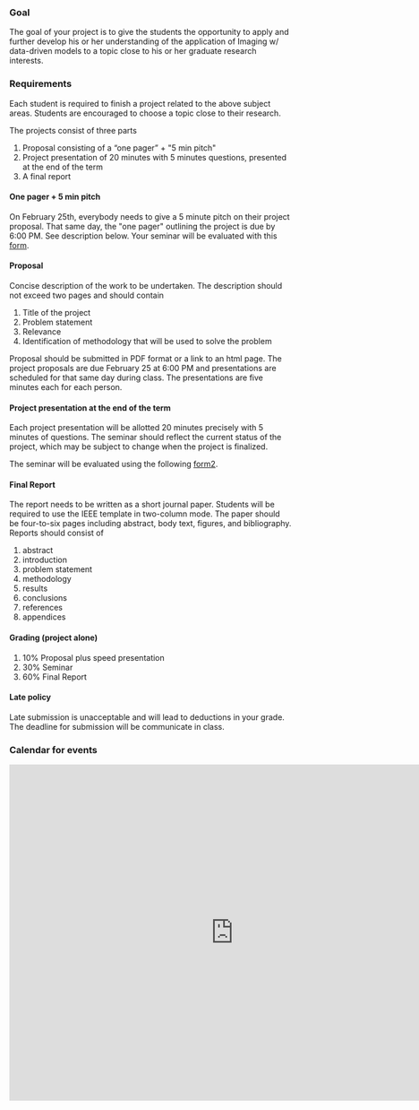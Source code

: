 ### Goal

The goal of your project is to give the students the opportunity to apply and further develop his or her understanding of the application of Imaging w/ data-driven models to a topic close to his or her graduate research interests.

### Requirements

Each student is required to finish a project related to the above subject areas. Students are encouraged to choose a topic close to their research.

The projects consist of three parts

1. Proposal consisting of a “one pager” + "5 min pitch"
2. Project presentation of 20 minutes with 5 minutes questions, presented at the end of the term
3. A final report

#### One pager + 5 min pitch

On February 25th, everybody needs to give a 5 minute pitch on their project proposal. That same day, the "one pager" outlining the project is due by 6:00 PM. See description below. Your seminar will be evaluated with this [form].

[form]:https://www.dropbox.com/s/3qjsb9cws8ntilc/seminar_eval.pdf?dl=0

#### Proposal

Concise description of the work to be undertaken. The description should not exceed two pages and should contain

1. Title of the project
2. Problem statement
3. Relevance
4. Identification of methodology that will be used to solve the problem

Proposal should be submitted in PDF format or a link to an html page. The project proposals are due February 25 at 6:00 PM and presentations are scheduled for that same day during class. The presentations are five minutes each for each person.

#### Project presentation at the end of the term

Each project presentation will be allotted 20 minutes precisely with 5 minutes of questions. The seminar should reflect the current status of the project, which may be subject to change when the project is finalized. 

The seminar will be evaluated using the following [form2].

[form2]:https://www.dropbox.com/s/nt2vbjaccywwp2b/report_eval.pdf?dl=0

#### Final Report

The report needs to be written as a short journal paper. Students will be required to use the IEEE template in two-column mode. The paper should be four-to-six pages including abstract, body text, figures, and bibliography. Reports should consist of

1. abstract
2. introduction
3. problem statement
4. methodology
5. results
6. conclusions
7. references
8. appendices

<!-- The report will be evaluated using the following [form]. -->

#### Grading (project alone)

1. 10% Proposal plus speed presentation
2. 30% Seminar
3. 60% Final Report

#### Late policy

Late submission is unacceptable and will lead to deductions in your grade. The deadline for submission will be communicate in class.


<!--  ### Spreadsheet for paper presentations

<iframe src="https://docs.google.com/spreadsheets/d/e/2PACX-1vRmODDI71PRPVCzjHqjIz5T1aDr8B59hg8J-PmFtm3bASmkuK6SzotgjZPwfshIggR6BQnIQF5a6JlL/pubhtml?gid=0&amp;single=true&amp;widget=true&amp;headers=false"></iframe>
-->

### Calendar for events

<iframe src="https://calendar.google.com/calendar/embed?src=ooeg4d1atbie3bh4kf7fq4f4fc%40group.calendar.google.com&ctz=America%2FNew_York" style="border: 0" width="800" height="600" frameborder="0" scrolling="no"></iframe>

